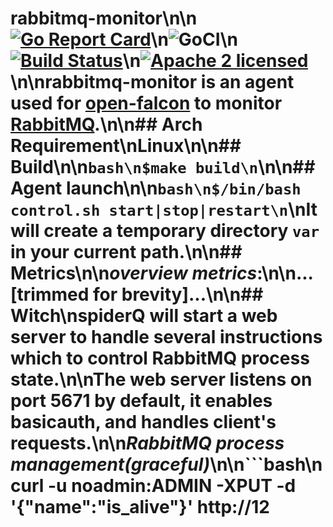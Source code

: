 # rabbitmq-monitor\n\n[![Go Report Card](https://goreportcard.com/badge/github.com/roundshot/rabbitmq-monitor)](https://goreportcard.com/report/github.com/roundshot/rabbitmq-monitor)\n![GoCI](http://goci.ele.me/na/goci/eleme/goci/badge?type=job)\n[![Build Status](https://travis-ci.org/roundshot/rabbitmq-monitor.svg?branch=master)](https://travis-ci.org/roundshot/rabbitmq-monitor)\n[![Apache 2 licensed](https://img.shields.io/badge/license-Apache2-blue.svg)](https://raw.githubusercontent.com/oklog/run/master/LICENSE)\n\nrabbitmq-monitor is an agent used for [open-falcon](http://open-falcon.org/) to monitor [RabbitMQ](https://www.rabbitmq.com/).\n\n## Arch Requirement\nLinux\n\n## Build\n\n```bash\n$make build\n```\n\n## Agent launch\n\n```bash\n$/bin/bash control.sh start|stop|restart\n```\nIt will create a temporary directory `var` in your current path.\n\n## Metrics\n\n***overview metrics***:\n\n...[trimmed for brevity]...\n\n## Witch\nspiderQ will start a web server to handle several instructions which to control RabbitMQ process state.\n\nThe web server listens on port 5671 by default, it enables basicauth, and handles client's requests.\n\n***RabbitMQ process management(graceful)***\n\n```bash\ncurl -u noadmin:ADMIN -XPUT -d '{"name":"is_alive"}' http://12